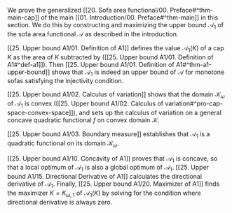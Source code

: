 We prove the generalized [[20. Sofa area functional/00. Preface#^thm-main-cap]] of the main [[01. Introduction/00. Preface#^thm-main]] in this section. We do this by constructing and maximizing the upper bound $\mathcal{A}_1$ of the sofa area functional $\mathcal{A}$ as described in the introduction.

[[25. Upper bound A1/01. Definition of A1]] defines the value $\mathcal{A}_1(K)$ of a cap $K$ as the area of $K$ subtracted by  ([[25. Upper bound A1/01. Definition of A1#^def-a1]]). Then [[25. Upper bound A1/01. Definition of A1#^thm-a1-upper-bound]] shows that $\mathcal{A}_1$ is indeed an upper bound of $\mathcal{A}$ for monotone sofas satisfying the injectivity condition.

[[25. Upper bound A1/02. Calculus of variation]] shows that the domain $\mathcal{K}_\omega$ of $\mathcal{A}_1$ is convex ([[25. Upper bound A1/02. Calculus of variation#^pro-cap-space-convex-space]]), and sets up the calculus of variation on a general concave quadratic functional $f$ on convex domain $\mathcal{K}$.

[[25. Upper bound A1/03. Boundary measure]] establishes that $\mathcal{A}_1$ is a quadratic functional on its domain $\mathcal{K}_\omega$.

[[25. Upper bound A1/10. Concavity of A1]] proves that $\mathcal{A}_1$ is concave, so that a local optimum of $\mathcal{A}_1$ is also a global optimum of $\mathcal{A}_1$. [[25. Upper bound A1/15. Directional Derivative of A1]] calculates the directional derivative of $\mathcal{A}_1$. Finally, [[25. Upper bound A1/20. Maximizer of A1]] finds the maximizer $K = K_{\omega, 1}$ of $\mathcal{A}_1(K)$ by solving for the condition where directional derivative is always zero.